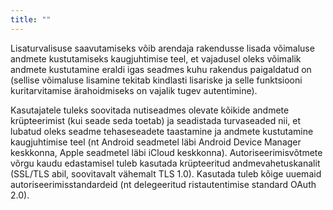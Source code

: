 ```yaml
---
title: ""
---
```

Lisaturvalisuse saavutamiseks võib arendaja rakendusse lisada võimaluse
andmete kustutamiseks kaugjuhtimise teel, et vajadusel oleks võimalik andmete
kustutamine eraldi igas seadmes kuhu rakendus paigaldatud on (sellise võimaluse
lisamine tekitab kindlasti lisariske ja selle funktsiooni kuritarvitamise
ärahoidmiseks on vajalik tugev autentimine).

Kasutajatele tuleks soovitada nutiseadmes olevate kõikide andmete krüpteerimist
(kui seade seda toetab) ja seadistada turvaseaded nii, et lubatud oleks seadme
tehaseseadete taastamine ja andmete kustutamine kaugjuhtimise teel (nt Android
seadmetel läbi Android Device Manager keskkonna, Apple seadmetel läbi iCloud
keskkonna).
Autoriseerimisvõtmete võrgu kaudu edastamisel tuleb kasutada krüpteeritud
andmevahetuskanalit (SSL/TLS abil, soovitavalt vähemalt TLS 1.0). Kasutada tuleb
kõige uuemaid autoriseerimisstandardeid (nt delegeeritud ristautentimise
standard OAuth 2.0).
